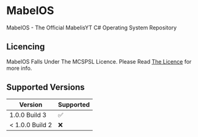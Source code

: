 # MabelOS
MabelOS - The Official MabelisYT C# Operating System Repository

## Licencing
MabelOS Falls Under The MCSPSL Licence. Please Read <a href="https://web.mabelisyt.co/mcspsl">The Licence</a> for more info.

## Supported Versions

| Version | Supported          |
| ------- | ------------------ |
| 1.0.0 Build 3   | :white_check_mark: |
| < 1.0.0 Build 2 | :x:                |
